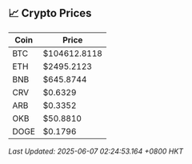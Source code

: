## 📈 Crypto Prices

| Coin | Price |
| ---- | ----- |
| BTC | $104612.8118 |
| ETH | $2495.2123 |
| BNB | $645.8744 |
| CRV | $0.6329 |
| ARB | $0.3352 |
| OKB | $50.8810 |
| DOGE | $0.1796 |

_Last Updated: 2025-06-07 02:24:53.164 +0800 HKT_